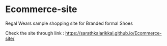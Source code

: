 # Ecommerce-site
Regal Wears sample shopping site for Branded formal Shoes

Check the site through link : https://sarathkalarikkal.github.io/Ecommerce-site/
